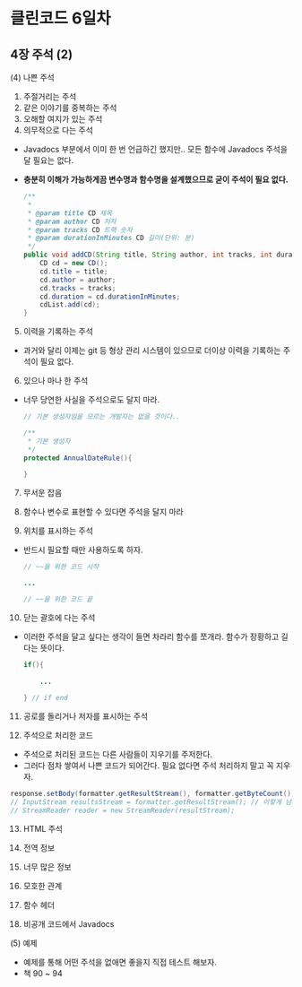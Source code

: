 # 클린코드 6일차

## 4장 주석 (2)

(4) 나쁜 주석

1. 주절거리는 주석
2. 같은 이야기를 중복하는 주석
3. 오해할 여지가 있는 주석
4. 의무적으로 다는 주석

- Javadocs 부분에서 이미 한 번 언급하긴 했지만.. 모든 함수에 Javadocs 주석을 달 필요는 없다.
- **충분히 이해가 가능하게끔 변수명과 함수명을 설계했으므로 굳이 주석이 필요 없다.**  

    ```java
    /**
     * 
     * @param title CD 제목
     * @param author CD 저자
     * @param tracks CD 트랙 숫자
     * @param durationInMinutes CD 길이(단위: 분)
     */
    public void addCD(String title, String author, int tracks, int durationInMinutes){
        CD cd = new CD();
        cd.title = title;
        cd.author = author;
        cd.tracks = tracks;
        cd.duration = cd.durationInMinutes;
        cdList.add(cd);
    }
    ```

5. 이력을 기록하는 주석

- 과거와 달리 이제는 git 등 형상 관리 시스템이 있으므로 더이상 이력을 기록하는 주석이 필요 없다.

6. 있으나 마나 한 주석

- 너무 당연한 사실을 주석으로도 달지 마라. 

    ```java
  // 기본 생성자임을 모르는 개발자는 없을 것이다..
  
    /**
     * 기본 생성자
     */
    protected AnnualDateRule(){
        
    }
    ```

7. 무서운 잡음

8. 함수나 변수로 표현할 수 있다면 주석을 달지 마라

9. 위치를 표시하는 주석

- 반드시 필요할 때만 사용하도록 하자.

    ```java
    // ~~을 위한 코드 시작
    
    ...
    
    // ~~을 위한 코드 끝
    ```

10. 닫는 괄호에 다는 주석

- 이러한 주석을 달고 싶다는 생각이 들면 차라리 함수를 쪼개라. 함수가 장황하고 길다는 뜻이다.

    ```java
    if(){
        
        ...
            
    } // if end
    ```

11. 공로를 돌리거나 저자를 표시하는 주석

12. 주석으로 처리한 코드

- 주석으로 처리된 코드는 다른 사람들이 지우기를 주저한다. 
- 그러다 점차 쌓여서 나쁜 코드가 되어간다. 필요 없다면 주석 처리하지 말고 꼭 지우자.

```java
response.setBody(formatter.getResultStream(), formatter.getByteCount());
// InputStream resultsStream = formatter.getResultStream(); // 이렇게 남기지 말고 미리 미리 지우자.
// StreamReader reader = new StreamReader(resultStream);
```

13. HTML 주석

14. 전역 정보

15. 너무 많은 정보

16. 모호한 관계

17. 함수 헤더

18. 비공개 코드에서 Javadocs

(5) 예제
- 예제를 통해 어떤 주석을 없애면 좋을지 직접 테스트 해보자.
- 책 90 ~ 94
